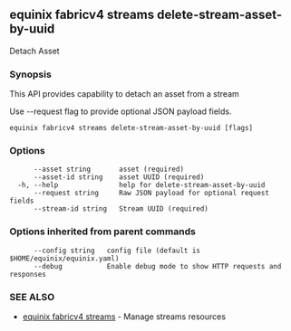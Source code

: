 ## equinix fabricv4 streams delete-stream-asset-by-uuid

Detach Asset

### Synopsis

This API provides capability to detach an asset from a stream

Use --request flag to provide optional JSON payload fields.

```
equinix fabricv4 streams delete-stream-asset-by-uuid [flags]
```

### Options

```
      --asset string       asset (required)
      --asset-id string    asset UUID (required)
  -h, --help               help for delete-stream-asset-by-uuid
      --request string     Raw JSON payload for optional request fields
      --stream-id string   Stream UUID (required)
```

### Options inherited from parent commands

```
      --config string   config file (default is $HOME/equinix/equinix.yaml)
      --debug           Enable debug mode to show HTTP requests and responses
```

### SEE ALSO

* [equinix fabricv4 streams](equinix_fabricv4_streams.md)	 - Manage streams resources

